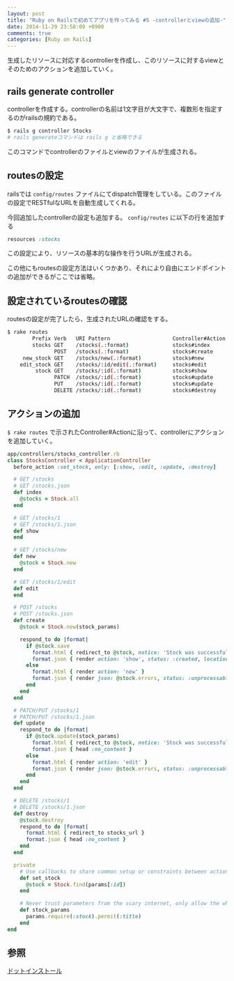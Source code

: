 ```yaml
---
layout: post
title: "Ruby on Railsで初めてアプリを作ってみる #5 -controllerとviewの追加-"
date: 2014-11-29 23:58:09 +0900
comments: true
categories: [Ruby on Rails]
---
```

生成したリソースに対応するcontrollerを作成し、このリソースに対するviewとそのためのアクションを追加していく。

## rails generate controller
controllerを作成する。controllerの名前は1文字目が大文字で、複数形を指定するのがrailsの規約である。

``` bash
$ rails g controller Stocks
# rails generateコマンドは rails g と省略できる
```

このコマンドでcontrollerのファイルとviewのファイルが生成される。

<!-- more -->

## routesの設定
railsでは ```config/routes``` ファイルにてdispatch管理をしている。このファイルの設定でRESTfulなURLを自動生成してくれる。

今回追加したcontrollerの設定も追加する。
 ```config/routes``` に以下の行を追加する

``` ruby
resources :stocks
```

この設定により、リソースの基本的な操作を行うURLが生成される。

この他にもroutesの設定方法はいくつかあり、それにより自由にエンドポイントの追加ができるがここでは省略。

## 設定されているroutesの確認
routesの設定が完了したら、生成されたURLの確認をする。

``` bash
$ rake routes
        Prefix Verb   URI Pattern                    Controller#Action
        stocks GET    /stocks(.:format)              stocks#index
               POST   /stocks(.:format)              stocks#create
     new_stock GET    /stocks/new(.:format)          stocks#new
    edit_stock GET    /stocks/:id/edit(.:format)     stocks#edit
         stock GET    /stocks/:id(.:format)          stocks#show
               PATCH  /stocks/:id(.:format)          stocks#update
               PUT    /stocks/:id(.:format)          stocks#update
               DELETE /stocks/:id(.:format)          stocks#destroy
```

## アクションの追加
 ```$ rake routes``` で示されたController#Actionに沿って、controllerにアクションを追加していく。

``` ruby 
app/controllers/stocks_controller.rb
class StocksController < ApplicationController
  before_action :set_stock, only: [:show, :edit, :update, :destroy]

  # GET /stocks
  # GET /stocks.json
  def index
    @stocks = Stock.all
  end

  # GET /stocks/1
  # GET /stocks/1.json
  def show
  end

  # GET /stocks/new
  def new
    @stock = Stock.new
  end

  # GET /stocks/1/edit
  def edit
  end

  # POST /stocks
  # POST /stocks.json
  def create
    @stock = Stock.new(stock_params)

    respond_to do |format|
      if @stock.save
        format.html { redirect_to @stock, notice: 'Stock was successfully created.' }
        format.json { render action: 'show', status: :created, location: @stock }
      else
        format.html { render action: 'new' }
        format.json { render json: @stock.errors, status: :unprocessable_entity }
      end
    end
  end

  # PATCH/PUT /stocks/1
  # PATCH/PUT /stocks/1.json
  def update
    respond_to do |format|
      if @stock.update(stock_params)
        format.html { redirect_to @stock, notice: 'Stock was successfully updated.' }
        format.json { head :no_content }
      else
        format.html { render action: 'edit' }
        format.json { render json: @stock.errors, status: :unprocessable_entity }
      end
    end
  end

  # DELETE /stocks/1
  # DELETE /stocks/1.json
  def destroy
    @stock.destroy
    respond_to do |format|
      format.html { redirect_to stocks_url }
      format.json { head :no_content }
    end
  end

  private
    # Use callbacks to share common setup or constraints between actions.
    def set_stock
      @stock = Stock.find(params[:id])
    end

    # Never trust parameters from the scary internet, only allow the white list through.
    def stock_params
      params.require(:stock).permit(:title)
    end
end
```

## 参照
[ドットインストール](http://dotinstall.com/lessons/basic_rails_v2)
